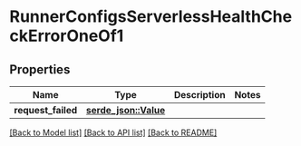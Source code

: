 # RunnerConfigsServerlessHealthCheckErrorOneOf1

## Properties

Name | Type | Description | Notes
------------ | ------------- | ------------- | -------------
**request_failed** | [**serde_json::Value**](.md) |  | 

[[Back to Model list]](../README.md#documentation-for-models) [[Back to API list]](../README.md#documentation-for-api-endpoints) [[Back to README]](../README.md)


